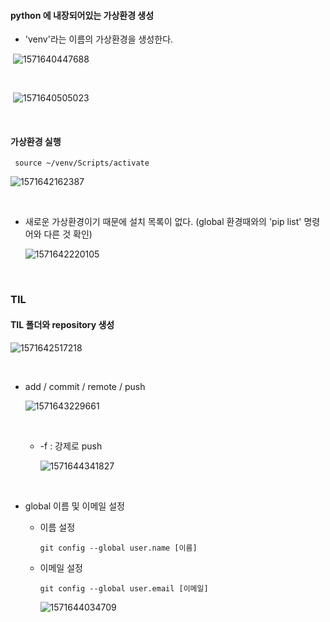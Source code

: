 

#### python 에 내장되어있는 가상환경 생성

- 'venv'라는 이름의 가상환경을 생성한다.

​	![1571640447688](https://user-images.githubusercontent.com/39547788/67188261-e6d27e80-f426-11e9-9216-abcacac79ba7.png)

<br>

​	![1571640505023](https://user-images.githubusercontent.com/39547788/67188262-e6d27e80-f426-11e9-8ba7-3a30ae3a2be9.png)

<br>

#### 가상환경 실행

```
 source ~/venv/Scripts/activate
```

![1571642162387](https://user-images.githubusercontent.com/39547788/67188245-e3d78e00-f426-11e9-956f-0cf3c0b5fc06.png)

<br>

- 새로운 가상환경이기 때문에 설치 목록이 없다. (global 환경때와의 'pip list' 명령어와 다른 것 확인)

  ![1571642220105](https://user-images.githubusercontent.com/39547788/67188249-e3d78e00-f426-11e9-9b2c-d290c18a30c2.png)

<br>

### TIL

#### TIL 폴더와 repository 생성

![1571642517218](https://user-images.githubusercontent.com/39547788/67188251-e4702480-f426-11e9-8ff6-b02922c8a60e.png)

<br>

- add / commit / remote / push

  ![1571643229661](https://user-images.githubusercontent.com/39547788/67188253-e4702480-f426-11e9-95e9-fb69a0ffc9f8.png)

  <br>

  - -f : 강제로 push

    ![1571644341827](https://user-images.githubusercontent.com/39547788/67188256-e508bb00-f426-11e9-8613-d51b036f6639.png)

    <br>

- global 이름 및 이메일 설정

  - 이름 설정

    ```
    git config --global user.name [이름]
    ```

  - 이메일 설정

    ```
    git config --global user.email [이메일]
    ```

    ![1571644034709](https://user-images.githubusercontent.com/39547788/67188254-e4702480-f426-11e9-962f-d8821b42bc36.png)



<br>

